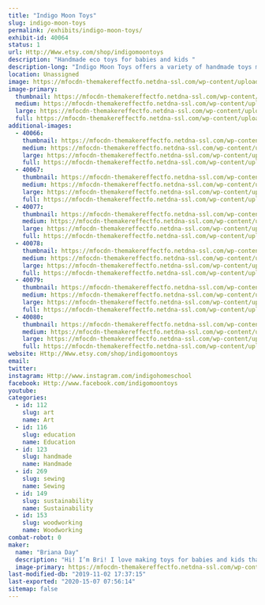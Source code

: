 ```yaml
---
title: "Indigo Moon Toys"
slug: indigo-moon-toys
permalink: /exhibits/indigo-moon-toys/
exhibit-id: 40064
status: 1
url: Http://Www.etsy.com/shop/indigomoontoys
description: "Handmade eco toys for babies and kids "
description-long: "Indigo Moon Toys offers a variety of handmade toys made with natural materials."
location: Unassigned
image: https://mfocdn-themakereffectfo.netdna-ssl.com/wp-content/uploads/2019/10/AF66C3D0-6549-4AF0-B6BA-F5E66BA8BD27.png
image-primary:
  thumbnail: https://mfocdn-themakereffectfo.netdna-ssl.com/wp-content/uploads/2019/10/AF66C3D0-6549-4AF0-B6BA-F5E66BA8BD27-150x150.png
  medium: https://mfocdn-themakereffectfo.netdna-ssl.com/wp-content/uploads/2019/10/AF66C3D0-6549-4AF0-B6BA-F5E66BA8BD27-300x300.png
  large: https://mfocdn-themakereffectfo.netdna-ssl.com/wp-content/uploads/2019/10/AF66C3D0-6549-4AF0-B6BA-F5E66BA8BD27.png
  full: https://mfocdn-themakereffectfo.netdna-ssl.com/wp-content/uploads/2019/10/AF66C3D0-6549-4AF0-B6BA-F5E66BA8BD27.png
additional-images:
  - 40066:
    thumbnail: https://mfocdn-themakereffectfo.netdna-ssl.com/wp-content/uploads/2019/10/E49A78D9-19BE-433E-8788-7F624D2E6758-150x150.jpeg
    medium: https://mfocdn-themakereffectfo.netdna-ssl.com/wp-content/uploads/2019/10/E49A78D9-19BE-433E-8788-7F624D2E6758-263x300.jpeg
    large: https://mfocdn-themakereffectfo.netdna-ssl.com/wp-content/uploads/2019/10/E49A78D9-19BE-433E-8788-7F624D2E6758-898x1024.jpeg
    full: https://mfocdn-themakereffectfo.netdna-ssl.com/wp-content/uploads/2019/10/E49A78D9-19BE-433E-8788-7F624D2E6758.jpeg
  - 40067:
    thumbnail: https://mfocdn-themakereffectfo.netdna-ssl.com/wp-content/uploads/2019/10/1EEF7C04-F570-4725-8019-FA72EACA0F5B-150x150.jpeg
    medium: https://mfocdn-themakereffectfo.netdna-ssl.com/wp-content/uploads/2019/10/1EEF7C04-F570-4725-8019-FA72EACA0F5B-300x224.jpeg
    large: https://mfocdn-themakereffectfo.netdna-ssl.com/wp-content/uploads/2019/10/1EEF7C04-F570-4725-8019-FA72EACA0F5B-1024x764.jpeg
    full: https://mfocdn-themakereffectfo.netdna-ssl.com/wp-content/uploads/2019/10/1EEF7C04-F570-4725-8019-FA72EACA0F5B.jpeg
  - 40077:
    thumbnail: https://mfocdn-themakereffectfo.netdna-ssl.com/wp-content/uploads/2019/10/35B2905C-B760-4AE0-A564-887F795BCD35-150x150.jpeg
    medium: https://mfocdn-themakereffectfo.netdna-ssl.com/wp-content/uploads/2019/10/35B2905C-B760-4AE0-A564-887F795BCD35-240x300.jpeg
    large: https://mfocdn-themakereffectfo.netdna-ssl.com/wp-content/uploads/2019/10/35B2905C-B760-4AE0-A564-887F795BCD35-819x1024.jpeg
    full: https://mfocdn-themakereffectfo.netdna-ssl.com/wp-content/uploads/2019/10/35B2905C-B760-4AE0-A564-887F795BCD35.jpeg
  - 40078:
    thumbnail: https://mfocdn-themakereffectfo.netdna-ssl.com/wp-content/uploads/2019/10/1537E31E-8317-4F32-B388-236D7C93E1F3-150x150.jpeg
    medium: https://mfocdn-themakereffectfo.netdna-ssl.com/wp-content/uploads/2019/10/1537E31E-8317-4F32-B388-236D7C93E1F3-300x225.jpeg
    large: https://mfocdn-themakereffectfo.netdna-ssl.com/wp-content/uploads/2019/10/1537E31E-8317-4F32-B388-236D7C93E1F3-1024x768.jpeg
    full: https://mfocdn-themakereffectfo.netdna-ssl.com/wp-content/uploads/2019/10/1537E31E-8317-4F32-B388-236D7C93E1F3.jpeg
  - 40079:
    thumbnail: https://mfocdn-themakereffectfo.netdna-ssl.com/wp-content/uploads/2019/10/3C901611-FC96-49BC-A7D5-7A84087F1C1C-150x150.jpeg
    medium: https://mfocdn-themakereffectfo.netdna-ssl.com/wp-content/uploads/2019/10/3C901611-FC96-49BC-A7D5-7A84087F1C1C-240x300.jpeg
    large: https://mfocdn-themakereffectfo.netdna-ssl.com/wp-content/uploads/2019/10/3C901611-FC96-49BC-A7D5-7A84087F1C1C-819x1024.jpeg
    full: https://mfocdn-themakereffectfo.netdna-ssl.com/wp-content/uploads/2019/10/3C901611-FC96-49BC-A7D5-7A84087F1C1C.jpeg
  - 40080:
    thumbnail: https://mfocdn-themakereffectfo.netdna-ssl.com/wp-content/uploads/2019/10/3D96B7B3-7B23-4D4C-BFCD-A78C11B85612-150x150.jpeg
    medium: https://mfocdn-themakereffectfo.netdna-ssl.com/wp-content/uploads/2019/10/3D96B7B3-7B23-4D4C-BFCD-A78C11B85612-300x225.jpeg
    large: https://mfocdn-themakereffectfo.netdna-ssl.com/wp-content/uploads/2019/10/3D96B7B3-7B23-4D4C-BFCD-A78C11B85612-1024x768.jpeg
    full: https://mfocdn-themakereffectfo.netdna-ssl.com/wp-content/uploads/2019/10/3D96B7B3-7B23-4D4C-BFCD-A78C11B85612.jpeg
website: Http://Www.etsy.com/shop/indigomoontoys
email: 
twitter: 
instagram: Http://www.instagram.com/indigohomeschool
facebook: Http://www.facebook.com/indigomoontoys
youtube: 
categories:
  - id: 112
    slug: art
    name: Art
  - id: 116
    slug: education
    name: Education
  - id: 123
    slug: handmade
    name: Handmade
  - id: 269
    slug: sewing
    name: Sewing
  - id: 149
    slug: sustainability
    name: Sustainability
  - id: 153
    slug: woodworking
    name: Woodworking
combat-robot: 0
maker:
  name: "Briana Day"
  description: "Hi! I’m Bri! I love making toys for babies and kids that are eco friendly and long lasting!"
  image-primary: https://mfocdn-themakereffectfo.netdna-ssl.com/wp-content/uploads/2019/10/B5F16AF6-B75B-45B0-801B-641B885ED0C7-300x295.jpeg
last-modified-db: "2019-11-02 17:37:15"
last-exported: "2020-15-07 07:56:14"
sitemap: false
---
```

